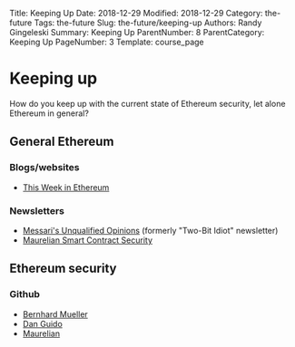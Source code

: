 Title: Keeping Up
Date: 2018-12-29
Modified: 2018-12-29
Category: the-future
Tags: the-future
Slug: the-future/keeping-up
Authors: Randy Gingeleski
Summary: Keeping Up
ParentNumber: 8
ParentCategory: Keeping Up
PageNumber: 3
Template: course_page


# Keeping up

How do you keep up with the current state of Ethereum security, let alone Ethereum in general?

## General Ethereum

### Blogs/websites

- [This Week in Ethereum](http://www.weekinethereum.com)

### Newsletters

- [Messari's Unqualified Opinions](https://messari.substack.com/welcome) (formerly "Two-Bit Idiot" newsletter)
- [Maurelian Smart Contract Security](https://tinyletter.com/smart-contract-security/)

## Ethereum security

### Github

- [Bernhard Mueller](https://github.com/b-mueller) 
- [Dan Guido](https://github.com/dguido)
- [Maurelian](https://github.com/maurelian)
